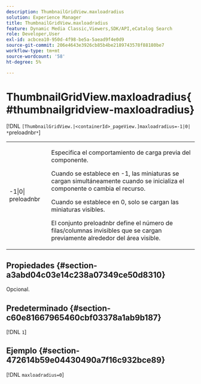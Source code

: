 ```yaml
---
description: ThumbnailGridView.maxloadradius
solution: Experience Manager
title: ThumbnailGridView.maxloadradius
feature: Dynamic Media Classic,Viewers,SDK/API,eCatalog Search
role: Developer,User
exl-id: acbcea10-950d-4f98-be5a-5aead9f4e0d9
source-git-commit: 206e4643e3926cb85b4be2189743578f88180be7
workflow-type: tm+mt
source-wordcount: '58'
ht-degree: 5%

---
```


# ThumbnailGridView.maxloadradius{#thumbnailgridview-maxloadradius}

[!DNL `[ThumbnailGridView.|<containerId>_pageView.]maxloadradius=-1|0| *`preloadnbr`*`]

<table id="table_D29F1F6A8EC74F42A254C823435F9493"> 
 <tbody> 
  <tr> 
   <td colname="col1"> <p><span class="codeph">-1|0|<span class="varname"> preloadnbr</span></span> </p> </td> 
   <td colname="col2"> <p>Especifica el comportamiento de carga previa del componente. </p> <p>Cuando se establece en <span class="codeph"> -1</span>, las miniaturas se cargan simultáneamente cuando se inicializa el componente o cambia el recurso. </p> <p>Cuando se establece en <span class="codeph"> 0</span>, solo se cargan las miniaturas visibles. </p> <p>El conjunto <span class="codeph"><span class="varname"> preloadnbr</span></span> define el número de filas/columnas invisibles que se cargan previamente alrededor del área visible. </p> </td> 
  </tr> 
 </tbody> 
</table>

## Propiedades {#section-a3abd04c03e14c238a07349ce50d8310}

Opcional.

## Predeterminado {#section-c60e81667965460cbf03378a1ab9b187}

[!DNL `1`]

## Ejemplo {#section-472614b59e04430490a7f16c932bce89}

[!DNL `maxloadradius=0`]
